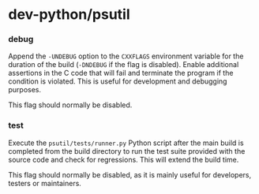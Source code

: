 # dev-python/psutil

### debug
Append the `-UNDEBUG` option to the `CXXFLAGS` environment variable for the duration of the build (`-DNDEBUG` if the flag is disabled). Enable additional assertions in the C code that will fail and terminate the program if the condition is violated. This is useful for development and debugging purposes.

This flag should normally be disabled.

### test
Execute the `psutil/tests/runner.py` Python script after the main build is completed from the build directory to run the test suite provided with the source code and check for regressions. This will extend the build time.

This flag should normally be disabled, as it is mainly useful for developers, testers or maintainers.
